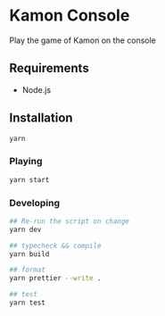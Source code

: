 # Kamon Console

Play the game of Kamon on the console

## Requirements

- Node.js

## Installation

```sh
yarn
```

### Playing

```sh
yarn start
```

### Developing

```sh
## Re-run the script on change
yarn dev

## typecheck && compile
yarn build

## format
yarn prettier --write .

## test
yarn test
```
